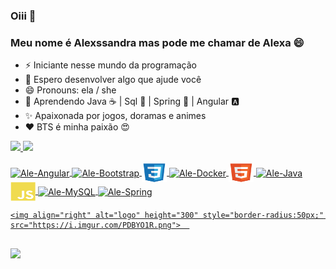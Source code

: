### Oiii 👋  
### Meu nome é Alexssandra mas pode me chamar de Alexa 😄


- ⚡ Iniciante nesse mundo da programação 
- 👯 Espero desenvolver algo que ajude você 
- 😄 Pronouns: ela / she
- 🌱 Aprendendo Java ☕ | Sql 🐬 | Spring 🍃 | Angular  🅰️
- ✨ Apaixonada por jogos, doramas e animes 
- ❤️ BTS é minha paixão 😍 


<div>
    <a href="https://github.com/AlexaPim">
    <img height="180em" src="https://github-readme-stats.vercel.app/api?username=alexapim&show_icons=true&theme=dracula&include_all_commits=true&count_private=true"/>
    <img height="180em" src="https://github-readme-stats.vercel.app/api/top-langs/?username=alexapim&layout=compact&langs_count=7&theme=dracula"/>
</div>

<div style="display: inline_block"><br>
    <img align="center" alt="Ale-Angular" height="30" width="40" src="https://cdn.jsdelivr.net/gh/devicons/devicon/icons/angularjs/angularjs-original.svg">
    <img align="center" alt="Ale-Bootstrap" height="30" width="40" src="https://cdn.jsdelivr.net/gh/devicons/devicon/icons/bootstrap/bootstrap-plain.svg">
    <img align="center" alt="Ale-CSS" height="30" width="40" src="https://raw.githubusercontent.com/devicons/devicon/master/icons/css3/css3-original.svg">
    <img align="center" alt="Ale-Docker" height="30" width="40" src="https://cdn.jsdelivr.net/gh/devicons/devicon/icons/docker/docker-original.svg">
    <img align="center" alt="Ale-HTML" height="30" width="40" src="https://raw.githubusercontent.com/devicons/devicon/master/icons/html5/html5-original.svg">
    <img align="center" alt="Ale-Java" height="30" width="40" src="https://cdn.jsdelivr.net/gh/devicons/devicon/icons/java/java-original.svg">
    <img align="center" alt="Ale-Js" height="30" width="40" src="https://raw.githubusercontent.com/devicons/devicon/master/icons/javascript/javascript-plain.svg">
    <img align="center" alt="Ale-MySQL" height="30" width="40" src="https://cdn.jsdelivr.net/gh/devicons/devicon/icons/mysql/mysql-original.svg">
    <img align="center" alt="Ale-Spring" height="30" width="40" src="https://cdn.jsdelivr.net/gh/devicons/devicon/icons/spring/spring-original.svg">
    
    
 
    <img align="right" alt="logo" height="300" style="border-radius:50px;" src="https://i.imgur.com/PDBYO1R.png">  
    
</div>
  
  ##
 
<div> 

  <a href="https://www.linkedin.com/in/alexssandra-pimentel/" target="_blank"><img src="https://img.shields.io/badge/-LinkedIn-%230077B5?style=for-the-badge&logo=linkedin&logoColor=white" target="_blank"></a> 
     
</div>
